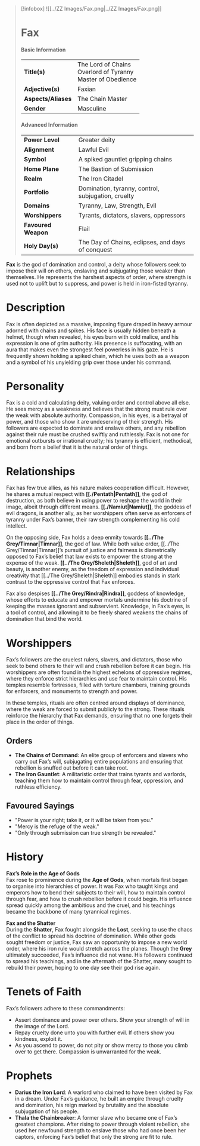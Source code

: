 > [!infobox]
> ![[../ZZ Images/Fax.png|../ZZ Images/Fax.png]]  
> # Fax
> #### Basic Information
> |  |   |
> |---|---|
> | **Title(s)** | The Lord of Chains<br>Overlord of Tyranny<br>Master of Obedience |
> | **Adjective(s)** | Faxian |
> | **Aspects/Aliases** | The Chain Master |
> | **Gender** | Masculine |
> 
> #### Advanced Information
> |  |  | 
> | --- | --- |
> | **Power Level** | Greater deity |
> | **Alignment** | Lawful Evil |
> | **Symbol** | A spiked gauntlet gripping chains |
> | **Home Plane** | The Bastion of Submission |
> | **Realm** | The Iron Citadel |
> | **Portfolio** | Domination, tyranny, control, subjugation, cruelty |
> | **Domains** | Tyranny, Law, Strength, Evil |
> | **Worshippers** | Tyrants, dictators, slavers, oppressors |
> | **Favoured Weapon** | Flail |
> | **Holy Day(s)** | The Day of Chains, eclipses, and days of conquest |

**Fax** is the god of domination and control, a deity whose followers seek to impose their will on others, enslaving and subjugating those weaker than themselves. He represents the harshest aspects of order, where strength is used not to uplift but to suppress, and power is held in iron-fisted tyranny.

# Description
Fax is often depicted as a massive, imposing figure draped in heavy armour adorned with chains and spikes. His face is usually hidden beneath a helmet, though when revealed, his eyes burn with cold malice, and his expression is one of grim authority. His presence is suffocating, with an aura that makes even the strongest feel powerless in his gaze. He is frequently shown holding a spiked chain, which he uses both as a weapon and a symbol of his unyielding grip over those under his command.

# Personality
Fax is a cold and calculating deity, valuing order and control above all else. He sees mercy as a weakness and believes that the strong must rule over the weak with absolute authority. Compassion, in his eyes, is a betrayal of power, and those who show it are undeserving of their strength. His followers are expected to dominate and enslave others, and any rebellion against their rule must be crushed swiftly and ruthlessly. Fax is not one for emotional outbursts or irrational cruelty; his tyranny is efficient, methodical, and born from a belief that it is the natural order of things.

# Relationships
Fax has few true allies, as his nature makes cooperation difficult. However, he shares a mutual respect with **[[./Pentath|Pentath]]**, the god of destruction, as both believe in using power to reshape the world in their image, albeit through different means. **[[./Namiut|Namiut]]**, the goddess of evil dragons, is another ally, as her worshippers often serve as enforcers of tyranny under Fax’s banner, their raw strength complementing his cold intellect.

On the opposing side, Fax holds a deep enmity towards **[[../The Grey/Timnar|Timnar]]**, the god of law. While both value order, [[../The Grey/Timnar|Timnar]]’s pursuit of justice and fairness is diametrically opposed to Fax’s belief that law exists to empower the strong at the expense of the weak. **[[../The Grey/Sheleth|Sheleth]]**, god of art and beauty, is another enemy, as the freedom of expression and individual creativity that [[../The Grey/Sheleth|Sheleth]] embodies stands in stark contrast to the oppressive control that Fax enforces.

Fax also despises **[[../The Grey/Rindra|Rindra]]**, goddess of knowledge, whose efforts to educate and empower mortals undermine his doctrine of keeping the masses ignorant and subservient. Knowledge, in Fax’s eyes, is a tool of control, and allowing it to be freely shared weakens the chains of domination that bind the world.

# Worshippers
Fax’s followers are the cruelest rulers, slavers, and dictators, those who seek to bend others to their will and crush rebellion before it can begin. His worshippers are often found in the highest echelons of oppressive regimes, where they enforce strict hierarchies and use fear to maintain control. His temples resemble fortresses, filled with torture chambers, training grounds for enforcers, and monuments to strength and power.

In these temples, rituals are often centred around displays of dominance, where the weak are forced to submit publicly to the strong. These rituals reinforce the hierarchy that Fax demands, ensuring that no one forgets their place in the order of things.

## Orders
- **The Chains of Command**: An elite group of enforcers and slavers who carry out Fax’s will, subjugating entire populations and ensuring that rebellion is snuffed out before it can take root.
- **The Iron Gauntlet**: A militaristic order that trains tyrants and warlords, teaching them how to maintain control through fear, oppression, and ruthless efficiency.

## Favoured Sayings
- "Power is your right; take it, or it will be taken from you."
- "Mercy is the refuge of the weak."
- "Only through submission can true strength be revealed."

# History
**Fax’s Role in the Age of Gods**  
Fax rose to prominence during the **Age of Gods**, when mortals first began to organise into hierarchies of power. It was Fax who taught kings and emperors how to bend their subjects to their will, how to maintain control through fear, and how to crush rebellion before it could begin. His influence spread quickly among the ambitious and the cruel, and his teachings became the backbone of many tyrannical regimes.

**Fax and the Shatter**  
During the **Shatter**, Fax fought alongside the **Lost**, seeking to use the chaos of the conflict to spread his doctrine of domination. While other gods sought freedom or justice, Fax saw an opportunity to impose a new world order, where his iron rule would stretch across the planes. Though the **Grey** ultimately succeeded, Fax’s influence did not wane. His followers continued to spread his teachings, and in the aftermath of the Shatter, many sought to rebuild their power, hoping to one day see their god rise again.

# Tenets of Faith
Fax’s followers adhere to these commandments:
- Assert dominance and power over others. Show your strength of will in the image of the Lord.
- Repay cruelty done unto you with further evil. If others show you kindness, exploit it.
- As you ascend to power, do not pity or show mercy to those you climb over to get there. Compassion is unwarranted for the weak.

# Prophets
- **Darius the Iron Lord**: A warlord who claimed to have been visited by Fax in a dream. Under Fax’s guidance, he built an empire through cruelty and domination, his reign marked by brutality and the absolute subjugation of his people.
- **Thala the Chainbreaker**: A former slave who became one of Fax’s greatest champions. After rising to power through violent rebellion, she used her newfound strength to enslave those who had once been her captors, enforcing Fax’s belief that only the strong are fit to rule.